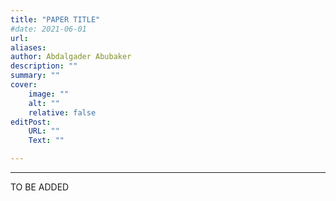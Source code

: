 ```yaml
---
title: "PAPER TITLE" 
#date: 2021-06-01
url: 
aliases: 
author: Abdalgader Abubaker 
description: "" 
summary: "" 
cover:
    image: ""
    alt: ""
    relative: false
editPost:
    URL: ""
    Text: ""

---
```


---
TO BE ADDED
